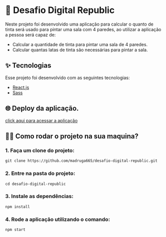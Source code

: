 # 🚀️ Desafio Digital Republic

Neste projeto foi desenvolvido uma aplicação para calcular o quanto de tinta será usado para pintar uma sala com 4 paredes, ao utilizar a aplicação a pessoa será capaz de:

- Calcular a quantidade de tinta para pintar uma sala de 4 paredes.
- Calcular quantas latas de tinta são necessárias para pintar a sala.

## ✨️ Tecnologias
Esse projeto foi desenvolvido com as seguintes tecnologias:
- [React.js](https://pt-br.reactjs.org/)
- [Sass](https://sass-lang.com/)

## 🌐️ Deploy da aplicação.

[click aqui para acessar a aplicação]()

## 🏃‍♀️ Como rodar o projeto na sua maquina?

### 1. Faça um clone do projeto:
```
git clone https://github.com/madruga665/desafio-digital-republic.git
```

### 2. Entre na pasta do projeto:

```
cd desafio-digital-republic
```

### 3. Instale as dependências:

```
npm install
```

### 4. Rode a aplicação utilizando o comando:

```
npm start
```
